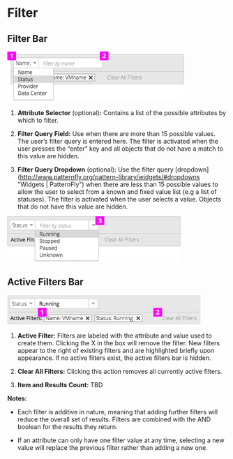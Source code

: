 # Filter

## Filter Bar
![Image highlighting attribute selector](img/filter_bar.png)

  1. **Attribute Selector** (optional)**:** Contains a list of the possible attributes by which to filter.

  1. **Filter Query Field:** Use when there are more than 15 possible values. The user’s filter query is entered here. The filter is activated when the user presses the “enter” key and all objects that do not have a match to this value are hidden.

  1. **Filter Query Dropdown** (optional)**:** Use the filter query [dropdown] (http://www.patternfly.org/pattern-library/widgets/#dropdowns "Widgets | PatternFly") when there are less than 15 possible values to allow the user to select from a known and fixed value list (e.g a list of statuses). The filter is activated when the user selects a value. Objects that do not have this value are hidden.

![Image highlighting filter query field](img/filter_bar_2.png)  

## Active Filters Bar

![Title highlighting active filters bar](img/active_filters_bar.png)

1. **Active Filter:** Filters are labeled with the attribute and value used to create them. Clicking the X in the box will remove the filter. New filters appear to the right of existing filters and are highlighted briefly upon appearance. If no active filters exist, the active filters bar is hidden.

1. **Clear All Filters:** Clicking this action removes all currently active filters.

1. **Item and Results Count:** TBD

**Notes:**
- Each filter is additive in nature, meaning that adding further filters will reduce the overall set of results. Filters are combined with the AND boolean for the results they return.

- If an attribute can only have one filter value at any time, selecting a new value will replace the previous filter rather than adding a new one.
